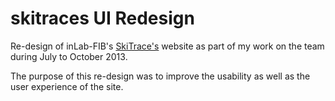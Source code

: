 skitraces UI Redesign
===

Re-design of inLab-FIB's [SkiTrace's](http://www.skitraces.com) website as part of my work on the team during July to October 2013.  

The purpose of this re-design was to improve the usability as well as the user experience of the site.  

